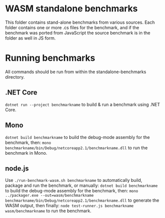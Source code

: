 # WASM standalone benchmarks

This folder contains stand-alone benchmarks from various sources. Each folder contains one or more .cs files for the benchmark, and if the benchmark was ported from JavaScript the source benchmark is in the folder as well in JS form.

# Running benchmarks

All commands should be run from within the standalone-benchmarks directory.

## .NET Core
```dotnet run --project benchmarkname``` to build & run a benchmark using .NET Core. 

## Mono
```dotnet build benchmarkname``` to build the debug-mode assembly for the benchmark, then:
```mono benchmarkname/bin/Debug/netcoreapp2.1/benchmarkname.dll``` to run the benchmark in Mono.

## node.js
Use ```./run-benchmark-wasm.sh benchmarkname``` to automatically build, package and run the benchmark, or manually:
```dotnet build benchmarkname``` to build the debug-mode assembly for the benchmark, then:
```mono ../packager.exe --out=wasm/benchmarkname benchmarkname/bin/Debug/netcoreapp2.1/benchmarkname.dll``` to generate the WASM output, then finally:
```node test-runner.js benchmarkname wasm/benchmarkname``` to run the benchmark.